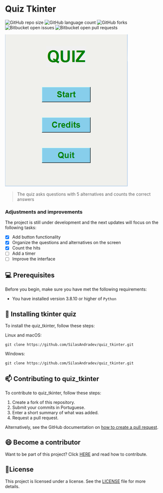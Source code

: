 # Quiz Tkinter

![GitHub repo size](https://img.shields.io/github/repo-size/SilasAndradev/quiz_tkinter?style=for-the-badge)
![GitHub language count](https://img.shields.io/github/languages/count/SilasAndradev/quiz_tkinter?style=for-the-badge)
![GitHub forks](https://img.shields.io/github/forks/SilasAndradev/quiz_tkinter?style=for-the-badge)
![Bitbucket open issues](https://img.shields.io/bitbucket/issues/SilasAndradev/quiz_tkinter?style=for-the-badge)
![Bitbucket open pull requests](https://img.shields.io/bitbucket/pr-raw/SilasAndradev/quiz_tkinter?style=for-the-badge)

<img src="example.png" alt="Example">

> The quiz asks questions with 5 alternatives and counts the correct answers

### Adjustments and improvements

The project is still under development and the next updates will focus on the following tasks:

- [x] Add button functionality
- [x] Organize the questions and alternatives on the screen
- [x] Count the hits
- [ ] Add a timer
- [ ] Improve the interface

## 💻 Prerequisites

Before you begin, make sure you have met the following requirements:

- You have installed version 3.8.10 or higher of `Python`

## 🚀 Installing tkinter quiz
To install the quiz_tkinter, follow these steps:

Linux and macOS:

```
git clone https://github.com/SilasAndradev/quiz_tkinter.git
```

Windows:

```
git clone https://github.com/SilasAndradev/quiz_tkinter.git
```


## 📫 Contributing to quiz_tkinter

To contribute to quiz_tkinter, follow these steps:

1. Create a fork of this repository.
2. Submit your commits in Portuguese.
3. Enter a short summary of what was added.
4. Request a pull request.

Alternatively, see the GitHub documentation on [how to create a pull request](https://help.github.com/en/github/collaborating-with-issues-and-pull-requests/creating-a-pull-request).

<!--## 🤝 Colaboradores

Agradecemos às seguintes pessoas que contribuíram para este projeto:

<table>
  <tr>
    <td align="center">
      <a href="#" title="Silas Andrade">
        <img src="https://avatars.githubusercontent.com/u/177932208?v=4" width="100px;" alt="Photo by Silas Andrade on GitHub"/><br>
        <sub>
          <b>Silas Andrade</b>
        </sub>
      </a>
    </td>
  </tr>
</table>
-->
## 😄 Become a contributor

Want to be part of this project? Click [HERE](CONTRIBUTING.md) and read how to contribute.

## 📝License

This project is licensed under a license. See the [LICENSE](LICENSE.md) file for more details.